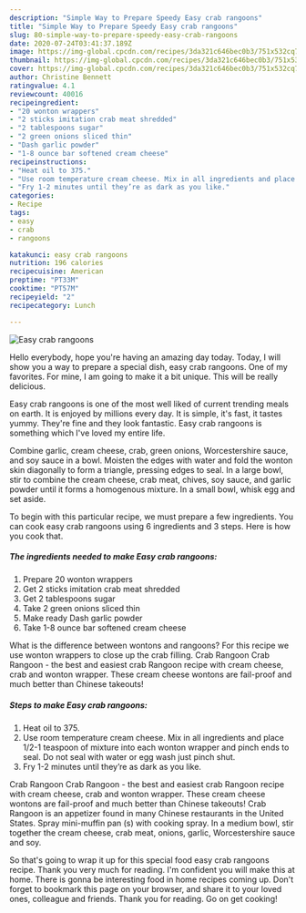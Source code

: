 ```yaml
---
description: "Simple Way to Prepare Speedy Easy crab rangoons"
title: "Simple Way to Prepare Speedy Easy crab rangoons"
slug: 80-simple-way-to-prepare-speedy-easy-crab-rangoons
date: 2020-07-24T03:41:37.189Z
image: https://img-global.cpcdn.com/recipes/3da321c646bec0b3/751x532cq70/easy-crab-rangoons-recipe-main-photo.jpg
thumbnail: https://img-global.cpcdn.com/recipes/3da321c646bec0b3/751x532cq70/easy-crab-rangoons-recipe-main-photo.jpg
cover: https://img-global.cpcdn.com/recipes/3da321c646bec0b3/751x532cq70/easy-crab-rangoons-recipe-main-photo.jpg
author: Christine Bennett
ratingvalue: 4.1
reviewcount: 40016
recipeingredient:
- "20 wonton wrappers"
- "2 sticks imitation crab meat shredded"
- "2 tablespoons sugar"
- "2 green onions sliced thin"
- "Dash garlic powder"
- "1-8 ounce bar softened cream cheese"
recipeinstructions:
- "Heat oil to 375."
- "Use room temperature cream cheese. Mix in all ingredients and place 1/2-1 teaspoon of mixture into each wonton wrapper and pinch ends to seal. Do not seal with water or egg wash just pinch shut."
- "Fry 1-2 minutes until they’re as dark as you like."
categories:
- Recipe
tags:
- easy
- crab
- rangoons

katakunci: easy crab rangoons 
nutrition: 196 calories
recipecuisine: American
preptime: "PT33M"
cooktime: "PT57M"
recipeyield: "2"
recipecategory: Lunch

---
```



![Easy crab rangoons](https://img-global.cpcdn.com/recipes/3da321c646bec0b3/751x532cq70/easy-crab-rangoons-recipe-main-photo.jpg)

Hello everybody, hope you're having an amazing day today. Today, I will show you a way to prepare a special dish, easy crab rangoons. One of my favorites. For mine, I am going to make it a bit unique. This will be really delicious.

Easy crab rangoons is one of the most well liked of current trending meals on earth. It is enjoyed by millions every day. It is simple, it's fast, it tastes yummy. They're fine and they look fantastic. Easy crab rangoons is something which I've loved my entire life.

Combine garlic, cream cheese, crab, green onions, Worcestershire sauce, and soy sauce in a bowl. Moisten the edges with water and fold the wonton skin diagonally to form a triangle, pressing edges to seal. In a large bowl, stir to combine the cream cheese, crab meat, chives, soy sauce, and garlic powder until it forms a homogenous mixture. In a small bowl, whisk egg and set aside.


To begin with this particular recipe, we must prepare a few ingredients. You can cook easy crab rangoons using 6 ingredients and 3 steps. Here is how you cook that.

<!--inarticleads1-->

##### The ingredients needed to make Easy crab rangoons:

1. Prepare 20 wonton wrappers
1. Get 2 sticks imitation crab meat shredded
1. Get 2 tablespoons sugar
1. Take 2 green onions sliced thin
1. Make ready Dash garlic powder
1. Take 1-8 ounce bar softened cream cheese


What is the difference between wontons and rangoons? For this recipe we use wonton wrappers to close up the crab filling. Crab Rangoon Crab Rangoon - the best and easiest crab Rangoon recipe with cream cheese, crab and wonton wrapper. These cream cheese wontons are fail-proof and much better than Chinese takeouts! 

<!--inarticleads2-->

##### Steps to make Easy crab rangoons:

1. Heat oil to 375.
1. Use room temperature cream cheese. Mix in all ingredients and place 1/2-1 teaspoon of mixture into each wonton wrapper and pinch ends to seal. Do not seal with water or egg wash just pinch shut.
1. Fry 1-2 minutes until they’re as dark as you like.


Crab Rangoon Crab Rangoon - the best and easiest crab Rangoon recipe with cream cheese, crab and wonton wrapper. These cream cheese wontons are fail-proof and much better than Chinese takeouts! Crab Rangoon is an appetizer found in many Chinese restaurants in the United States. Spray mini-muffin pan (s) with cooking spray. In a medium bowl, stir together the cream cheese, crab meat, onions, garlic, Worcestershire sauce and soy. 

So that's going to wrap it up for this special food easy crab rangoons recipe. Thank you very much for reading. I'm confident you will make this at home. There is gonna be interesting food in home recipes coming up. Don't forget to bookmark this page on your browser, and share it to your loved ones, colleague and friends. Thank you for reading. Go on get cooking!

